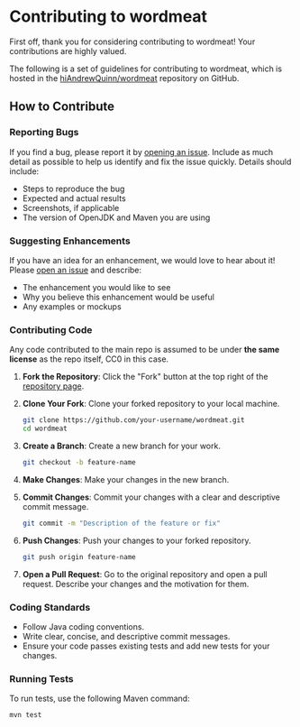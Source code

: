 # Contributing to wordmeat

First off, thank you for considering contributing to wordmeat! Your contributions are highly valued.

The following is a set of guidelines for contributing to wordmeat, which is hosted in the [hiAndrewQuinn/wordmeat](https://github.com/hiAndrewQuinn/wordmeat) repository on GitHub.

## How to Contribute

### Reporting Bugs

If you find a bug, please report it by [opening an issue](https://github.com/hiAndrewQuinn/wordmeat/issues). Include as much detail as possible to help us identify and fix the issue quickly. Details should include:

- Steps to reproduce the bug
- Expected and actual results
- Screenshots, if applicable
- The version of OpenJDK and Maven you are using

### Suggesting Enhancements

If you have an idea for an enhancement, we would love to hear about it! Please [open an issue](https://github.com/hiAndrewQuinn/wordmeat/issues) and describe:

- The enhancement you would like to see
- Why you believe this enhancement would be useful
- Any examples or mockups

### Contributing Code

Any code contributed to the main repo is assumed to be under **the same license** as the repo itself, CC0 in this case.

1. **Fork the Repository**: Click the "Fork" button at the top right of the [repository page](https://github.com/hiAndrewQuinn/wordmeat).

2. **Clone Your Fork**: Clone your forked repository to your local machine.
    ```bash
    git clone https://github.com/your-username/wordmeat.git
    cd wordmeat
    ```

3. **Create a Branch**: Create a new branch for your work.
    ```bash
    git checkout -b feature-name
    ```

4. **Make Changes**: Make your changes in the new branch.

5. **Commit Changes**: Commit your changes with a clear and descriptive commit message.
    ```bash
    git commit -m "Description of the feature or fix"
    ```

6. **Push Changes**: Push your changes to your forked repository.
    ```bash
    git push origin feature-name
    ```

7. **Open a Pull Request**: Go to the original repository and open a pull request. Describe your changes and the motivation for them.

### Coding Standards

- Follow Java coding conventions.
- Write clear, concise, and descriptive commit messages.
- Ensure your code passes existing tests and add new tests for your changes.

### Running Tests

To run tests, use the following Maven command:

```bash
mvn test
